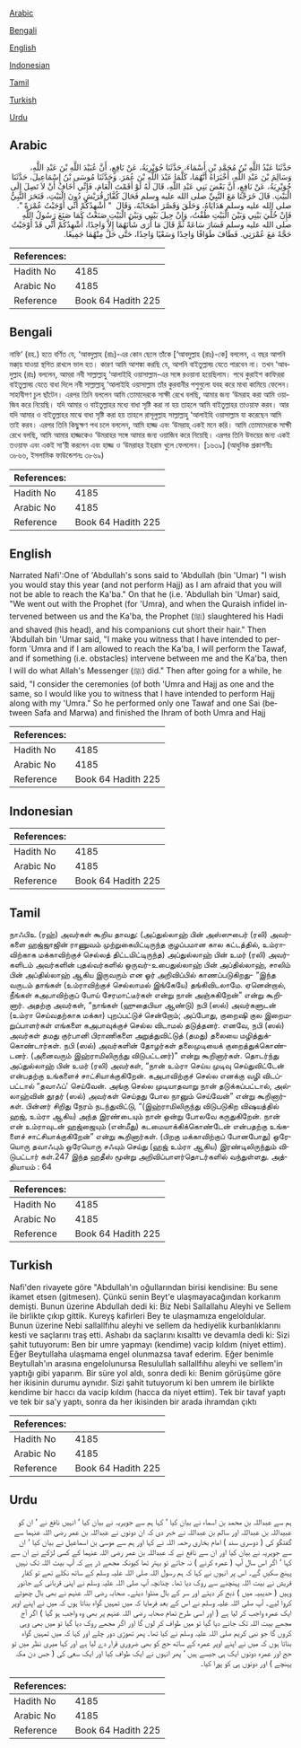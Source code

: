 [Arabic](#arabic)

[Bengali](#bengali)

[English](#english)

[Indonesian](#indonesian)

[Tamil](#tamil)

[Turkish](#turkish)

[Urdu](#urdu)

## Arabic


<div dir="rtl" lang="ar" style={{fontSize:'larger',backgroundColor:'#f8f9fa',padding:20}}>
حَدَّثَنَا عَبْدُ اللَّهِ بْنُ مُحَمَّدِ بْنِ أَسْمَاءَ، حَدَّثَنَا جُوَيْرِيَةُ، عَنْ نَافِعٍ، أَنَّ عُبَيْدَ اللَّهِ بْنَ عَبْدِ اللَّهِ، وَسَالِمَ بْنَ عَبْدِ اللَّهِ، أَخْبَرَاهُ أَنَّهُمَا، كَلَّمَا عَبْدَ اللَّهِ بْنَ عُمَرَ‏.‏ وَحَدَّثَنَا مُوسَى بْنُ إِسْمَاعِيلَ، حَدَّثَنَا جُوَيْرِيَةُ، عَنْ نَافِعٍ، أَنَّ بَعْضَ بَنِي عَبْدِ اللَّهِ، قَالَ لَهُ لَوْ أَقَمْتَ الْعَامَ، فَإِنِّي أَخَافُ أَنْ لاَ تَصِلَ إِلَى الْبَيْتِ‏.‏ قَالَ خَرَجْنَا مَعَ النَّبِيِّ صلى الله عليه وسلم فَحَالَ كُفَّارُ قُرَيْشٍ دُونَ الْبَيْتِ، فَنَحَرَ النَّبِيُّ صلى الله عليه وسلم هَدَايَاهُ، وَحَلَقَ وَقَصَّرَ أَصْحَابُهُ، وَقَالَ ‏ "‏ أُشْهِدُكُمْ أَنِّي أَوْجَبْتُ عُمْرَةً ‏"‏‏.‏ فَإِنْ خُلِّيَ بَيْنِي وَبَيْنَ الْبَيْتِ طُفْتُ، وَإِنْ حِيلَ بَيْنِي وَبَيْنَ الْبَيْتِ صَنَعْتُ كَمَا صَنَعَ رَسُولُ اللَّهِ صلى الله عليه وسلم فَسَارَ سَاعَةً ثُمَّ قَالَ مَا أُرَى شَأْنَهُمَا إِلاَّ وَاحِدًا، أُشْهِدُكُمْ أَنِّي قَدْ أَوْجَبْتُ حَجَّةً مَعَ عُمْرَتِي‏.‏ فَطَافَ طَوَافًا وَاحِدًا وَسَعْيًا وَاحِدًا، حَتَّى حَلَّ مِنْهُمَا جَمِيعًا‏.‏
</div>
<div style={{backgroundColor:'#f8f9fa',padding:20, marginBottom: 10}}><table> <thead> <tr> <th>References:</th> <th></th> </tr> </thead> <tbody><tr><td>Hadith No</td><td>4185</td></tr><tr><td>Arabic No</td><td>4185</td></tr><tr><td>Reference</td><td>Book 64 Hadith 225</td></tr></tbody></table></div>

## Bengali


<div dir="ltr" lang="bn" style={{fontSize:'larger',backgroundColor:'#f8f9fa',padding:20}}>
নাফি‘ (রহ.) হতে বর্ণিত যে, ‘আবদুল্লাহ (রাঃ)-এর কোন ছেলে তাঁকে [‘আবদুল্লাহ (রাঃ)-কে] বললেন, এ বছর আপনি মক্কা্য় যাওয়া স্থগিত রাখলে ভাল হত। কারণ আমি আশঙ্কা করছি যে, আপনি বাইতুল্লাহ্য় যেতে পারবেন না। তখন ‘আবদুল্লাহ (রাঃ) বললেন, আমরা নবী সাল্লাল্লাহু ‘আলাইহি ওয়াসাল্লাম-এর সঙ্গে রওয়ানা হয়েছিলাম। পথে কুরাইশ কাফিররা বাইতুল্লাহ্য় যেতে বাধা দিলে নবী সাল্লাল্লাহু ‘আলাইহি ওয়াসাল্লাম তাঁর কুরবানীর পশুগুলো যবহ করে মাথা কামিয়ে ফেলেন। সাহাবীগণ চুল ছাঁটেন। এরপর তিনি বললেন আমি তোমাদেরকে সাক্ষী রেখে বলছি, আমার জন্য ‘উমরাহ করা আমি ওয়াজিব করে নিয়েছি। যদি আমার ও বাইতুল্লাহর মধ্যে বাধা সৃষ্টি করা না হয় তাহলে আমি বাইতুল্লাহর তাওয়াফ করব। আর যদি আমার ও বাইতুল্লাহর মাঝে বাধা সৃষ্টি করা হয় তাহলে রাসূলুল্লাহ সাল্লাল্লাহু ‘আলাইহি ওয়াসাল্লাম যা করেছেন আমি তাই করব। এরপর তিনি কিছুক্ষণ পথ চলে বললেন, আমি হাজ্জ এবং ‘উমরাহ্ একই মনে করি। আমি তোমাদেরকে সাক্ষী রেখে বলছি, আমি আমার হাজ্জকেও ‘উমরাহর সঙ্গে আমার জন্য ওয়াজিব করে নিয়েছি। এরপর তিনি উভয়ের জন্য একই তওয়াফ এবং একই সা‘য়ী করলেন এবং হাজ্জ ও ‘উমরাহর ইহরাম খুলে ফেললেন। [১৬৩৯] (আধুনিক প্রকাশনীঃ ৩৮৬৬, ইসলামিক ফাউন্ডেশনঃ ৩৮৬৯)
</div>
<div style={{backgroundColor:'#f8f9fa',padding:20, marginBottom: 10}}><table> <thead> <tr> <th>References:</th> <th></th> </tr> </thead> <tbody><tr><td>Hadith No</td><td>4185</td></tr><tr><td>Arabic No</td><td>4185</td></tr><tr><td>Reference</td><td>Book 64 Hadith 225</td></tr></tbody></table></div>

## English


<div dir="ltr" lang="en" style={{fontSize:'larger',backgroundColor:'#f8f9fa',padding:20}}>
Narrated Nafi':One of 'Abdullah's sons said to 'Abdullah (bin 'Umar) "I wish you would stay this year (and not perform Hajj) as I am afraid that you will not be able to reach the Ka'ba." On that he (i.e. 'Abdullah bin 'Umar) said, "We went out with the Prophet (for 'Umra), and when the Quraish infidel intervened between us and the Ka'ba, the Prophet (ﷺ) slaughtered his Hadi and shaved (his head), and his companions cut short their hair." Then 'Abdullah bin 'Umar said, "I make you witness that I have intended to perform 'Umra and if I am allowed to reach the Ka'ba, I will perform the Tawaf, and if something (i.e. obstacles) intervene between me and the Ka'ba, then I will do what Allah's Messenger (ﷺ) did." Then after going for a while, he said, "I consider the ceremonies (of both 'Umra and Hajj as one and the same, so I would like you to witness that I have intended to perform Hajj along with my 'Umra." So he performed only one Tawaf and one Sai (between Safa and Marwa) and finished the Ihram of both Umra and Hajj
</div>
<div style={{backgroundColor:'#f8f9fa',padding:20, marginBottom: 10}}><table> <thead> <tr> <th>References:</th> <th></th> </tr> </thead> <tbody><tr><td>Hadith No</td><td>4185</td></tr><tr><td>Arabic No</td><td>4185</td></tr><tr><td>Reference</td><td>Book 64 Hadith 225</td></tr></tbody></table></div>

## Indonesian


<div dir="ltr" lang="id" style={{fontSize:'larger',backgroundColor:'#f8f9fa',padding:20}}>

</div>
<div style={{backgroundColor:'#f8f9fa',padding:20, marginBottom: 10}}><table> <thead> <tr> <th>References:</th> <th></th> </tr> </thead> <tbody><tr><td>Hadith No</td><td>4185</td></tr><tr><td>Arabic No</td><td>4185</td></tr><tr><td>Reference</td><td>Book 64 Hadith 225</td></tr></tbody></table></div>

## Tamil


<div dir="ltr" lang="ta" style={{fontSize:'larger',backgroundColor:'#f8f9fa',padding:20}}>
நாஃபிஉ (ரஹ்) அவர்கள் கூறிய தாவது: (அப்துல்லாஹ் பின் அஸ்ஸுபைர் (ரலி) அவர்களை ஹஜ்ஜாஜின் ராணுவம் முற்றுகையிட்டிருந்த குழப்பமான கால கட்டத்தில், உம்ராவிற்காக மக்காவிற்குச் செல்லத் திட்டமிட்டிருந்த) அப்துல்லாஹ் பின் உமர் (ரலி) அவர்களிடம் அவர்களின் புதல்வர்களில் ஒருவர்-உபைதுல்லாஹ் பின் அப்தில்லாஹ், சாலிம் பின் அப்தில்லாஹ் ஆகிய இருவரும் என ஓர் அறிவிப்பில் காணப்படுகிறது- “இந்த வருடம் தாங்கள் (உம்ராவிற்குச் செல்லாமல் இங்கேயே) தங்கிவிடலாமே. ஏனென்றால், நீங்கள் கஅபாவிற்குப் போய் சேரமாட்டீர்கள் என்று நான் அஞ்சுகிறேன்” என்று கூறினார். அதற்கு அவர்கள், “நாங்கள் (ஹுதைபியா ஆண்டு) நபி (ஸல்) அவர்களுடன் (உம்ரா செய்வதற்காக மக்கா) புறப்பட்டுச் சென்றோம்; அப்போது, குறைஷி குல இறைமறுப்பாளர்கள் எங்களை கஅபாவுக்குச் செல்ல விடாமல் தடுத்தனர். எனவே, நபி (ஸல்) அவர்கள் தமது குர்பானி பிராணிகளை அறுத்துவிட்டுத் (தமது) தலையை மழித்துக்கொண்டார்கள். நபி (ஸல்) அவர்களின் தோழர்கள் தலைமுடியைக் குறைத்துக்கொண்டனர். (அனைவரும் இஹ்ராமிலிருந்து விடுபட்டனர்)” என்று கூறினார்கள். தொடர்ந்து அப்துல்லாஹ் பின் உமர் (ரலி) அவர்கள், “நான் உம்ரா செய்ய முடிவு செய்துவிட்டேன் என்பதற்கு உங்களைச் சாட்சியாக்குகிறேன். கஅபாவிற்குச் செல்ல எனக்கு வழி விடப்பட்டால் “தவாஃப்' செய்வேன். அங்கு செல்ல முடியாதவாறு நான் தடுக்கப்பட்டால், அல்லாஹ்வின் தூதர் (ஸல்) அவர்கள் செய்தது போல நானும் செய்வேன்” என்று கூறினார்கள். பின்னர் சிறிது நேரம் நடந்துவிட்டு, “(இஹ்ராமிலிருந்து விடுபடுகிற விஷயத்தில் ஹஜ், உம்ரா ஆகிய) அந்த இரண்டையும் நான் ஒன்று போலவே கருதுகிறேன். நான் என் உம்ராவுடன் ஹஜ்ஜையும் (என்மீது) கடமையாக்கிக்கொண்டேன் என்பதற்கு உங்களைச் சாட்சியாக்குகிறேன்” என்று கூறினார்கள். (பிறகு மக்காவிற்குப் போனபோது) ஒரேயொரு தவாஃபும் ஒரேயொரு சஃயும் செய்து (ஹஜ் உம்ரா ஆகிய) இரண்டிலிருந்தும் விடுபட்டார் கள்.247 இந்த ஹதீஸ் மூன்று அறிவிப்பாளர்தொடர்களில் வந்துள்ளது. அத்தியாயம் : 64
</div>
<div style={{backgroundColor:'#f8f9fa',padding:20, marginBottom: 10}}><table> <thead> <tr> <th>References:</th> <th></th> </tr> </thead> <tbody><tr><td>Hadith No</td><td>4185</td></tr><tr><td>Arabic No</td><td>4185</td></tr><tr><td>Reference</td><td>Book 64 Hadith 225</td></tr></tbody></table></div>

## Turkish


<div dir="ltr" lang="tr" style={{fontSize:'larger',backgroundColor:'#f8f9fa',padding:20}}>
Nafi'den rivayete göre "Abdullah'ın oğullarından birisi kendisine: Bu sene ikamet etsen (gitmesen). Çünkü senin Beyt'e ulaşmayacağından korkarım demişti. Bunun üzerine Abdullah dedi ki: Biz Nebi Sallallahu Aleyhi ve Sellem ile birlikte çıkıp gittik. Kureyş kafirleri Bey te ulaşmamıza engeloldular. Bunun üzerine Nebi sallallfıhu aleyhi ve sellem da hediyelik kurbanlıklarını kesti ve saçlarını traş etti. Ashabı da saçlarını kısalttı ve devamla dedi ki: Sizi şahit tutuyorum: Ben bir umre yapmayı (kendime) vacip kıldım (niyet ettim). Eğer Beytullaha ulaşmama engel olunmazsa tavaf ederim. Eğer benimle Beytullah'ın arasına engelolunursa Resulullah sallallfıhu aleyhi ve sellem'in yaptığı gibi yaparım. Bir süre yol aldı, sonra dedi ki: Benim görüşüme göre her ikisinin durumu aynıdır. Sizi şahit tutuyorum ki ben umrem ile birlikte kendime bir haccı da vacip kıldım (hacca da niyet ettim). Tek bir tavaf yaptı ve tek bir sa'y yaptı, sonra da her ikisinden bir arada ihramdan çıktı
</div>
<div style={{backgroundColor:'#f8f9fa',padding:20, marginBottom: 10}}><table> <thead> <tr> <th>References:</th> <th></th> </tr> </thead> <tbody><tr><td>Hadith No</td><td>4185</td></tr><tr><td>Arabic No</td><td>4185</td></tr><tr><td>Reference</td><td>Book 64 Hadith 225</td></tr></tbody></table></div>

## Urdu


<div dir="rtl" lang="ur" style={{fontSize:'larger',backgroundColor:'#f8f9fa',padding:20}}>
ہم سے عبداللہ بن محمد بن اسماء نے بیان کیا ‘ کہا ہم سے جویریہ نے بیان کیا ‘ انہیں نافع نے ‘ ان کو عبیداللہ بن عبداللہ اور سالم بن عبداللہ نے خبر دی کہ ان دونوں نے عبداللہ بن عمر رضی اللہ عنہما سے گفتگو کی ( دوسری سند ) امام بخاری رحمہ اللہ نے کہا اور ہم سے موسیٰ بن اسماعیل نے بیان کیا ‘ ان سے جویریہ نے بیان کیا اور ان سے نافع نے کہ عبداللہ بن عمر رضی اللہ عنہما کے کسی لڑکے نے ان سے کہا ‘ اگر اس سال آپ ( عمرہ کرنے ) نہ جاتے تو بہتر تھا کیونکہ مجھے ڈر ہے کہ آپ بیت اللہ تک نہیں پہنچ سکیں گے۔ اس پر انہوں نے کہا کہ ہم رسول اللہ صلی اللہ علیہ وسلم کے ساتھ نکلے تھے تو کفار قریش نے بیت اللہ پہنچنے سے روک دیا تھا۔ چنانچہ آپ صلی اللہ علیہ وسلم نے اپنی قربانی کے جانور وہیں ( حدیبیہ میں ) ذبح کر دیئے اور سر کے بال منڈوا دیئے۔ صحابہ رضی اللہ عنہم نے بھی بال چھوٹے کروا لیے۔ آپ صلی اللہ علیہ وسلم نے اس کے بعد فرمایا کہ میں تمہیں گواہ بناتا ہوں کہ میں نے اپنے اوپر ایک عمرہ واجب کر لیا ہے ( اور اسی طرح تمام صحابہ رضی اللہ عنہم پر بھی وہ واجب ہو گیا ) اگر آج مجھے بیت اللہ تک جانے دیا گیا تو میں طواف کر لوں گا اور اگر مجھے روک دیا گیا تو میں بھی وہی کروں گا جو نبی کریم صلی اللہ علیہ وسلم نے کیا تھا۔ پھر تھوڑی دور چلے اور کہا کہ میں تمہیں گواہ بناتا ہوں کہ میں نے اپنے اوپر عمرہ کے ساتھ حج کو بھی ضروری قرار دے لیا ہے اور کہا میری نظر میں تو حج اور عمرہ دونوں ایک ہی جیسے ہیں ‘ پھر انہوں نے ایک طواف کیا اور ایک سعی کی ( جس دن مکہ پہنچے ) اور دونوں ہی کو پورا کیا۔
</div>
<div style={{backgroundColor:'#f8f9fa',padding:20, marginBottom: 10}}><table> <thead> <tr> <th>References:</th> <th></th> </tr> </thead> <tbody><tr><td>Hadith No</td><td>4185</td></tr><tr><td>Arabic No</td><td>4185</td></tr><tr><td>Reference</td><td>Book 64 Hadith 225</td></tr></tbody></table></div>